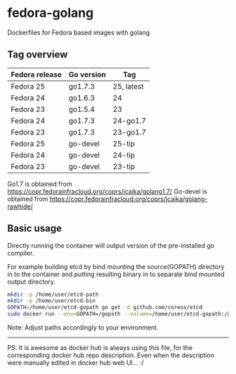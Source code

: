# fedora-golang
Dockerfiles for Fedora based images with golang

## Tag overview

| Fedora release  | Go version | Tag |
| ------------- | ------------- | ------------- |
| Fedora 25  | go1.7.3  | 25, latest|
| Fedora 24  | go1.6.3  | 24 |
| Fedora 23  | go1.5.4  | 23 |
| Fedora 24  | go1.7.3  | 24-go1.7 |
| Fedora 23  | go1.7.3  | 23-go1.7 |
| Fedora 25  | go-devel | 25-tip | 
| Fedora 24  | go-devel | 24-tip |
| Fedora 23  | go-devel | 23-tip |

Go1.7 is obtained from https://copr.fedorainfracloud.org/coprs/jcajka/golang1.7/
Go-devel is obtained from https://copr.fedorainfracloud.org/coprs/jcajka/golang-rawhide/

## Basic usage

Directly running the container will output version of the pre-installed go compiler.

For example building etcd by bind mounting the source(GOPATH) directory in to the container and putting resulting binary in to separate bind mounted output directory.

```bash
mkdir -p /home/user/etcd-path
mkdir -p /home/user/etcd-bin
GOPATH=/home/user/etcd-gopath go get -d github.com/coreos/etcd
sudo docker run --env=GOPATH=/gopath --volume=/home/user/etcd-gopath:/gopath:Z --volume=/home/user/tmp/etcd-bin:/gobin:Z jcajka/fedora-golang:24-go1.7 go build -o /gobin/etcd github.com/coreos/etcd
```

Note: Adjust paths accordingly to your environment.

-----

PS: It is awesome as docker hub is always using this file, for the corresponding docker hub repo description. Even when the description were manually edited in docker hub web UI... :/
